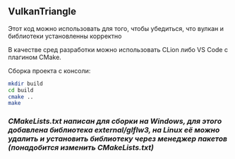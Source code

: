## VulkanTriangle
Этот код можно использовать для того, чтобы убедиться, что вулкан и библиотеки установленны корректно

В качестве сред разработки можно использовать CLion либо VS Code с плагином CMake.

Сборка проекта с консоли:
```bash
mkdir build
cd build
cmake ..
make
```

### *CMakeLists.txt написан для сборки на Windows, для этого добавлена библиотека external/glflw3, на Linux её можно удалить и установить библиотеку через менеджер пакетов (понадобится изменить CMakeLists.txt)*